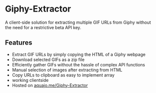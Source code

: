 # Giphy-Extractor

A client-side solution for extracting multiple GIF URLs from Giphy without the need for a restrictive beta API key.

## Features
- Extract GIF URLs by simply copying the HTML of a Giphy webpage
- Download selected GIFs as a zip file
- Efficiently gather GIFs without the hassle of complex API functions
- Manual selection of images after extracting from HTML
- Copy URLs to clipboard as easy to implement array
- working clientside
- Hosted on [aquajo.me/Giphy-Extractor](https://aquajo.me/Giphy-Extractor)
